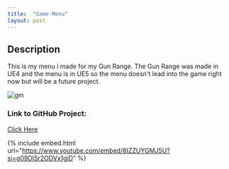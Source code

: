 ```yaml
---
title:  "Game-Menu"
layout: post
---
```


## Description

This is my menu i made for my Gun Range. The Gun Range was made in UE4 and the menu is in UE5 so the menu doesn't lead into the game right now but will be a future project.

![gm](https://github.com/OnlyRyNMC/OnlyRyNMC.github.io/assets/147284195/dd4a46e9-04ac-490a-899d-bb2b7b844354)


### Link to GitHub Project:
[Click Here](https://github.com/OnlyRyNMC/Game-Menu)

{% include embed.html url="https://www.youtube.com/embed/8IZZUYGMJ5U?si=g09DlSr2ODVx1gjD" %}

